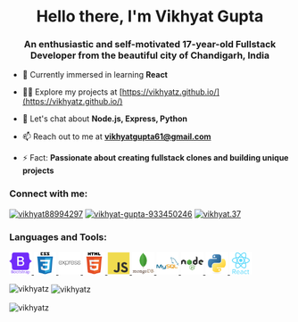 <h1 align="center">Hello there, I'm Vikhyat Gupta</h1>
<h3 align="center">An enthusiastic and self-motivated 17-year-old Fullstack Developer from the beautiful city of Chandigarh, India</h3>

- 🌱 Currently immersed in learning **React**

- 👨‍💻 Explore my projects at [https://vikhyatz.github.io/](https://vikhyatz.github.io/)

- 💬 Let's chat about **Node.js, Express, Python**

- 📫 Reach out to me at **vikhyatgupta61@gmail.com**

- ⚡ Fact: **Passionate about creating fullstack clones and building unique projects**

<h3 align="left">Connect with me:</h3>
<p align="left">
<a href="https://twitter.com/vikhyat88994297" target="blank"><img align="center" src="https://raw.githubusercontent.com/rahuldkjain/github-profile-readme-generator/master/src/images/icons/Social/twitter.svg" alt="vikhyat88994297" height="30" width="40" /></a>
<a href="https://linkedin.com/in/vikhyat-gupta-933450246" target="blank"><img align="center" src="https://raw.githubusercontent.com/rahuldkjain/github-profile-readme-generator/master/src/images/icons/Social/linked-in-alt.svg" alt="vikhyat-gupta-933450246" height="30" width="40" /></a>
<a href="https://instagram.com/vikhyat.37" target="blank"><img align="center" src="https://raw.githubusercontent.com/rahuldkjain/github-profile-readme-generator/master/src/images/icons/Social/instagram.svg" alt="vikhyat.37" height="30" width="40" /></a>
</p>

<h3 align="left">Languages and Tools:</h3>
<p align="left"> <a href="https://getbootstrap.com" target="_blank" rel="noreferrer"> <img src="https://raw.githubusercontent.com/devicons/devicon/master/icons/bootstrap/bootstrap-plain-wordmark.svg" alt="bootstrap" width="40" height="40"/> </a> <a href="https://www.w3schools.com/css/" target="_blank" rel="noreferrer"> <img src="https://raw.githubusercontent.com/devicons/devicon/master/icons/css3/css3-original-wordmark.svg" alt="css3" width="40" height="40"/> </a> <a href="https://expressjs.com" target="_blank" rel="noreferrer"> <img src="https://raw.githubusercontent.com/devicons/devicon/master/icons/express/express-original-wordmark.svg" alt="express" width="40" height="40"/> </a> <a href="https://www.w3.org/html/" target="_blank" rel="noreferrer"> <img src="https://raw.githubusercontent.com/devicons/devicon/master/icons/html5/html5-original-wordmark.svg" alt="html5" width="40" height="40"/> </a> <a href="https://developer.mozilla.org/en-US/docs/Web/JavaScript" target="_blank" rel="noreferrer"> <img src="https://raw.githubusercontent.com/devicons/devicon/master/icons/javascript/javascript-original.svg" alt="javascript" width="40" height="40"/> </a> <a href="https://www.mongodb.com/" target="_blank" rel="noreferrer"> <img src="https://raw.githubusercontent.com/devicons/devicon/master/icons/mongodb/mongodb-original-wordmark.svg" alt="mongodb" width="40" height="40"/> </a> <a href="https://www.mysql.com/" target="_blank" rel="noreferrer"> <img src="https://raw.githubusercontent.com/devicons/devicon/master/icons/mysql/mysql-original-wordmark.svg" alt="mysql" width="40" height="40"/> </a> <a href="https://nodejs.org" target="_blank" rel="noreferrer"> <img src="https://raw.githubusercontent.com/devicons/devicon/master/icons/nodejs/nodejs-original-wordmark.svg" alt="nodejs" width="40" height="40"/> </a> <a href="https://www.python.org" target="_blank" rel="noreferrer"> <img src="https://raw.githubusercontent.com/devicons/devicon/master/icons/python/python-original.svg" alt="python" width="40" height="40"/> </a> <a href="https://reactjs.org/" target="_blank" rel="noreferrer"> <img src="https://raw.githubusercontent.com/devicons/devicon/master/icons/react/react-original-wordmark.svg" alt="react" width="40" height="40"/> </a> </p>

<p><img align="left" src="https://github-readme-stats.vercel.app/api/top-langs?username=vikhyatz&show_icons=true&locale=en&layout=compact" alt="vikhyatz" /></p>

<p>&nbsp;<img align="center" src="https://github-readme-stats.vercel.app/api?username=vikhyatz&show_icons=true&locale=en" alt="vikhyatz" /></p>

<p><img align="center" src="https://github-readme-streak-stats.herokuapp.com/?user=vikhyatz&" alt="vikhyatz" /></p>
